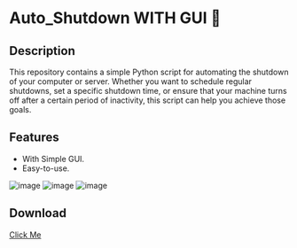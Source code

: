 # Auto_Shutdown WITH GUI 🤩

## Description

This repository contains a simple Python script for automating the shutdown of your computer or server. Whether you want to schedule regular shutdowns, set a specific shutdown time, or ensure that your machine turns off after a certain period of inactivity, this script can help you achieve those goals.


## Features

- With Simple GUI.
- Easy-to-use.

![image](https://github.com/Osama-Abd-El-Mohsen/Auto_Shutdown/assets/62304741/2b62a86a-9e8f-4e15-9a2b-200d01bc4347)
![image](https://github.com/Osama-Abd-El-Mohsen/Auto_Shutdown/assets/62304741/a8223229-6579-45a4-90ae-cc40b927100c)
![image](https://github.com/Osama-Abd-El-Mohsen/Auto_Shutdown/assets/62304741/a155ea2b-b4a8-41b3-b624-9618a5b04821)


## Download
[Click Me](https://github.com/Osama-Abd-El-Mohsen/URL_Shortener/releases/tag/V1.1)
